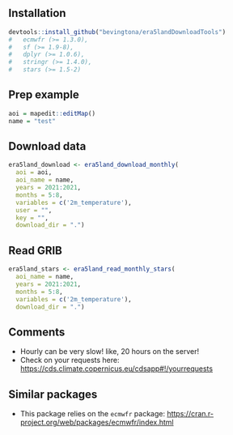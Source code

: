## Installation

``` r
devtools::install_github("bevingtona/era5landDownloadTools")
#   ecmwfr (>= 1.3.0),
#   sf (>= 1.9-8),
#   dplyr (>= 1.0.6),
#   stringr (>= 1.4.0),
#   stars (>= 1.5-2)
```

## Prep example

``` r
aoi = mapedit::editMap()
name = "test"
```

## Download data

``` r
era5land_download <- era5land_download_monthly(
  aoi = aoi,
  aoi_name = name,
  years = 2021:2021,
  months = 5:8,
  variables = c('2m_temperature'),
  user = "",
  key = "",
  download_dir = ".") 
```

## Read GRIB

``` r
era5land_stars <- era5land_read_monthly_stars(
  aoi_name = name,
  years = 2021:2021,
  months = 5:8,
  variables = c('2m_temperature'),
  download_dir = ".")
```

## Comments

-   Hourly can be very slow! like, 20 hours on the server!
-   Check on your requests here:
    <https://cds.climate.copernicus.eu/cdsapp#!/yourrequests>

## Similar packages

-   This package relies on the `ecmwfr` package:
    <https://cran.r-project.org/web/packages/ecmwfr/index.html>
